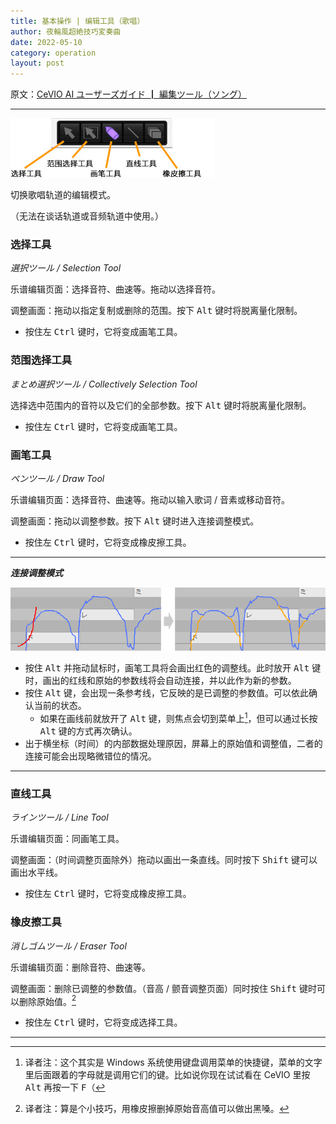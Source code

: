 ```yaml
---
title: 基本操作 | 编辑工具（歌唱）
author: 夜輪風超絶技巧変奏曲
date: 2022-05-10
category: operation
layout: post
---
```

原文：[CeVIO AI ユーザーズガイド ┃ 編集ツール（ソング）](https://cevio.jp/guide/cevio_ai/operation/edittool/)

---

![edit tool](../assets/images/2.6.1.jpg)


切换歌唱轨道的编辑模式。

（无法在谈话轨道或音频轨道中使用。）

### 选择工具

*選択ツール / Selection Tool*

乐谱编辑页面：选择音符、曲速等。拖动以选择音符。

调整画面：拖动以指定复制或删除的范围。按下 <kbd>Alt</kbd> 键时将脱离量化限制。

* 按住左 <kbd>Ctrl</kbd> 键时，它将变成画笔工具。

### 范围选择工具

*まとめ選択ツール / Collectively Selection Tool*

选择选中范围内的音符以及它们的全部参数。按下 <kbd>Alt</kbd> 键时将脱离量化限制。

* 按住左 <kbd>Ctrl</kbd> 键时，它将变成画笔工具。

### 画笔工具

*ペンツール / Draw Tool*

乐谱编辑页面：选择音符、曲速等。拖动以输入歌词 / 音素或移动音符。

调整画面：拖动以调整参数。按下 <kbd>Alt</kbd> 键时进入连接调整模式。

* 按住左 <kbd>Ctrl</kbd> 键时，它将变成橡皮擦工具。

---
***连接调整模式***

![connection adjustment mode](../assets/images/2.6.2.png)

* 按住 <kbd>Alt</kbd> 并拖动鼠标时，画笔工具将会画出红色的调整线。此时放开 <kbd>Alt</kbd> 键时，画出的红线和原始的参数线将会自动连接，并以此作为新的参数。
* 按住 <kbd>Alt</kbd> 键，会出现一条参考线，它反映的是已调整的参数值。可以依此确认当前的状态。
  * 如果在画线前就放开了 <kbd>Alt</kbd> 键，则焦点会切到菜单上[^1]，但可以通过长按 <kbd>Alt</kbd> 键的方式再次确认。
* 出于横坐标（时间）的内部数据处理原因，屏幕上的原始值和调整值，二者的连接可能会出现略微错位的情况。

---

### 直线工具

*ラインツール / Line Tool*

乐谱编辑页面：同画笔工具。

调整画面：（时间调整页面除外）拖动以画出一条直线。同时按下 <kbd>Shift</kbd> 键可以画出水平线。

* 按住左 <kbd>Ctrl</kbd> 键时，它将变成橡皮擦工具。

### 橡皮擦工具

*消しゴムツール / Eraser Tool*

乐谱编辑页面：删除音符、曲速等。

调整画面：删除已调整的参数值。（音高 / 颤音调整页面）同时按住 <kbd>Shift</kbd> 键时可以删除原始值。[^2]

* 按住左 <kbd>Ctrl</kbd> 键时，它将变成选择工具。

---
[^1]: 译者注：这个其实是 Windows 系统使用键盘调用菜单的快捷键，菜单的文字里后面跟着的字母就是调用它们的键。比如说你现在试试看在 CeVIO 里按 <kbd>Alt</kbd> 再按一下 <kbd>F</kbd>（
[^2]: 译者注：算是个小技巧，用橡皮擦删掉原始音高值可以做出黑嗓。
